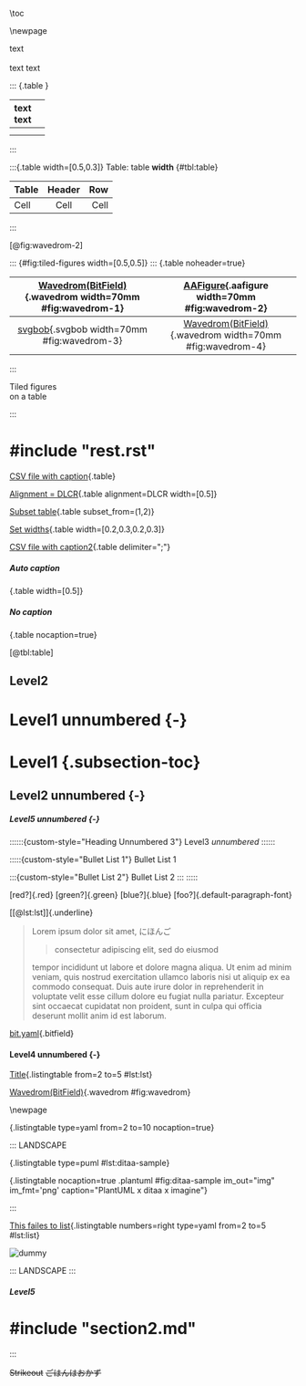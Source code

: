 \toc

\newpage

text<br><br>text
text

::: {.table }

| text<br>text |    |
|--------------|----|
|              |    |
|              |    |

:::

:::{.table width=[0.5,0.3]}
Table: table **width** {#tbl:table}

| Table | Header |  Row |
|:------|:------:|-----:|
| Cell  |  Cell  | Cell |

:::

[@fig:wavedrom-2]

::: {#fig:tiled-figures width=[0.5,0.5]}
::: {.table noheader=true}

| [Wavedrom(BitField)](data/json.json){.wavedrom width=70mm #fig:wavedrom-1} |    [AAFigure](data/aafigure.txt){.aafigure width=70mm #fig:wavedrom-2}     |
|:--------------------------------------------------------------------------:|:--------------------------------------------------------------------------:|
|       [svgbob](data/svgbob.bob){.svgbob width=70mm #fig:wavedrom-3}        | [Wavedrom(BitField)](data/json.json){.wavedrom width=70mm #fig:wavedrom-4} |

:::

Tiled figures<br>on a table

:::

# #include "rest.rst"

[CSV file with caption](data/table.csv){.table}

[Alignment = DLCR](data/table.csv){.table alignment=DLCR width=[0.5]}

[Subset table](data/table.csv){.table subset_from=(1,2)}

[Set widths](data/table.csv){.table width=[0.2,0.3,0.2,0.3]}

[CSV file with caption2](data/io_plan.csv){.table delimiter=";"}

##### Auto caption

[](data/table.csv){.table width=[0.5]}

##### No caption

[](data/table.csv){.table nocaption=true}

[@tbl:table]

## Level2

# Level1 unnumbered {-}

# Level1 {.subsection-toc}

## Level2 unnumbered {-}

##### Level5 unnumbered {-}

<!--# #include "section2.md"-->

::::::{custom-style="Heading Unnumbered 3"}
Level3 *unnumbered*
::::::

:::::{custom-style="Bullet List 1"}
Bullet List 1

:::{custom-style="Bullet List 2"}
Bullet List 2
:::
:::::

[red?]{.red}
[green?]{.green}
[blue?]{.blue}
[foo?]{.default-paragraph-font}

[[@lst:lst]]{.underline}

> Lorem ipsum dolor sit amet, にほんご
>
> > consectetur adipiscing elit, sed do eiusmod
>
> tempor incididunt ut labore et dolore magna aliqua. Ut enim ad minim veniam,
> quis nostrud exercitation ullamco laboris nisi ut aliquip ex ea commodo consequat.
> Duis aute irure dolor in reprehenderit in voluptate velit esse cillum
> dolore eu fugiat nulla pariatur. Excepteur sint occaecat cupidatat non proident,
> sunt in culpa qui officia deserunt mollit anim id est laborum.

[bit.yaml](data/bit.yaml){.bitfield}

#### Level4 unnumbered {-}

<!--# #include "section1.md"-->

[Title](markdown/config.yaml){.listingtable from=2 to=5 #lst:lst}

[Wavedrom(BitField)](data/tutorial_0.json){.wavedrom #fig:wavedrom}

\newpage

[](markdown/config.yaml){.listingtable type=yaml from=2 to=10 nocaption=true}

::: LANDSCAPE

[](data/ditaa.puml){.listingtable type=puml #lst:ditaa-sample}

[](data/ditaa.puml){.listingtable nocaption=true
.plantuml #fig:ditaa-sample im_out="img" im_fmt='png' caption="PlantUML x ditaa x imagine"}

:::

[This failes to list](markdown/config.yaml){.listingtable numbers=right type=yaml from=2 to=5 #lst:list}

![dummy](images/dummy.png)

::: LANDSCAPE :::

##### Level5

# #include "section2.md"

:::

~~Strikeout~~ ~~ごはんはおかず~~

